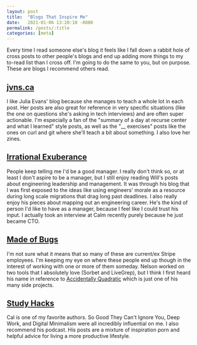 ```yaml
---
layout: post
title:  "Blogs That Inspire Me"
date:   2021-01-06 13:20:10 -0800
permalink: /posts/:title
categories: [meta]
---
```

Every time I read someone else's blog it feels like I fall down a rabbit hole of cross posts to other people's blogs and end up adding more things to my to-read list than I cross off.
I'm going to do the same to you, but on purpose. These are blogs I recommend others read.

<!-- markdownlint-disable CMD004 -->
## [jvns.ca](https://jvns.ca/)
<!-- markdownlint-enable CMD004 -->

I like Julia Evans' blog because she manages to teach a whole lot in each post. Her posts are also great for reference in very specific situations (like the one on questions she's asking in tech interviews) and are often super actionable. I'm especially a fan of the "summary of a day at recurse center and what I learned" style posts, as well as the "__ exercises" posts like the ones on curl and git where she'll teach a bit about something. I also love her zines.

## [Irrational Exuberance](https://lethain.com/)

People keep telling me I'd be a good manager. I really don't think so, or at least I don't aspire to be a manager, but I still enjoy reading Will's posts about engineering leadership and management. It was through his blog that I was first exposed to the ideas like using engineers' morale as a resource during long scale migrations that drag long past deadlines. I also really enjoy his pieces about mapping out an engineering career. He's the kind of person I'd like to have as a manager, because I feel like I could trust his input. I actually took an interview at Calm recently purely because he just became CTO.

## [Made of Bugs](https://blog.nelhage.com/)

I'm not sure what it means that so many of these are current/ex Stripe employees. I'm keeping my eye on where these people end up though in the interest of working with one or more of them someday.
Nelson worked on two tools that I absolutely love (Sorbet and LiveGrep), but I think I first heard his name in reference to [Accidentally Quadratic](https://accidentallyquadratic.tumblr.com/) which is just one of his many side projects.

## [Study Hacks](https://www.calnewport.com/blog/)

Cal is one of my favorite authors. So Good They Can't Ignore You, Deep Work, and Digital Minimalism were all incredibly influential on me. I also recommend his podcast. His posts are a mixture of inspiration porn and helpful advice for living a more productive lifestyle.

